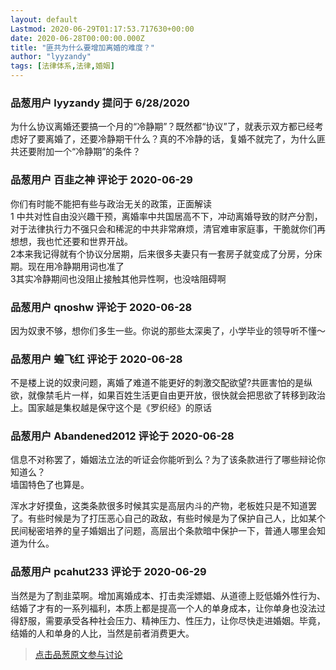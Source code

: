 ```yaml
---
layout: default
Lastmod: 2020-06-29T01:17:53.717630+00:00
date: 2020-06-28T00:00:00.000Z
title: "匪共为什么要增加离婚的难度？"
author: "lyyzandy"
tags: [法律体系,法律,婚姻]
---
```



### 品葱用户 **lyyzandy** 提问于 6/28/2020
    
为什么协议离婚还要搞一个月的“冷静期”？既然都“协议”了，就表示双方都已经考虑好了要离婚了，还要冷静期干什么？真的不冷静的话，复婚不就完了，为什么匪共还要附加一个“冷静期”的条件？
    
                

### 品葱用户 **百韭之神** 评论于 2020-06-29
        
你们有时能不能把有些与政治无关的政策，正面解读  
1 中共对性自由没兴趣干预，离婚率中共国居高不下，冲动离婚导致的财产分割，对于法律执行力不强只会和稀泥的中共非常麻烦，清官难审家庭事，干脆就你们再想想，我也忙还要和世界开战。  
2本来我记得就有个协议分居期，后来很多夫妻只有一套房子就变成了分房，分床期。现在用冷静期用词也准了  
3其实冷静期间也没阻止接触其他异性啊，也没啥阻碍啊
        
                

### 品葱用户 **qnoshw** 评论于 2020-06-28
        
因为奴隶不够，想你们多生一些。你说的那些太深奥了，小学毕业的领导听不懂～
        
                

### 品葱用户 **蝗飞红** 评论于 2020-06-28
        
不是楼上说的奴隶问题，离婚了难道不能更好的刺激交配欲望?共匪害怕的是纵欲，就像禁毛片一样，如果百姓生活更自由更开放，很快就会把思欲了转移到政治上。国家越是集权越是保守这个是《罗织经》的原话
        
                

### 品葱用户 **Abandened2012** 评论于 2020-06-28
        
信息不对称罢了，婚姻法立法的听证会你能听到么？为了该条款进行了哪些辩论你知道么？  
墙国特色了也算是。  
  
浑水才好摸鱼，这类条款很多时候其实是高层内斗的产物，老板姓只是不知道罢了。有些时候是为了打压恶心自己的政敌，有些时候是为了保护自己人，比如某个民间秘密培养的皇子婚姻出了问题，高层出个条款暗中保护一下，普通人哪里会知道为什么。
        
                

### 品葱用户 **pcahut233** 评论于 2020-06-29
        
当然是为了割韭菜啊。增加离婚成本、打击卖淫嫖娼、从道德上贬低婚外性行为、结婚了才有的一系列福利，本质上都是提高一个人的单身成本，让你单身也没法过得舒服，需要承受各种社会压力、精神压力、性压力，让你尽快走进婚姻。毕竟，结婚的人和单身的人比，当然是前者消费更大。
        
                





> [点击品葱原文参与讨论](https://pincong.rocks/question/27833)

